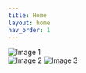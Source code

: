 ```yaml
---
title: Home
layout: home
nav_order: 1
---
```



<!DOCTYPE html>
<html lang="en">
<head>
<meta charset="UTF-8">
<meta name="viewport" content="width=device-width, initial-scale=1.0">
<title>Curved Slideshow</title>
<style>
  .slideshow-container {
    position: relative;
    width: 600px;
    height: 400px;
    margin: auto;
    overflow: hidden;
  }

  .slide {
    position: absolute;
    width: 100%;
    height: 100%;
    display: flex;
    justify-content: space-between;
    align-items: center;
    opacity: 0;
    transition: opacity 1s ease;
  }

  .slide.active {
    opacity: 1;
  }

  img {
    max-width: 30%;
    border-radius: 50%;
    box-shadow: 0px 0px 10px rgba(0, 0, 0, 0.5);
  }
</style>
</head>
<body>
<div class="slideshow-container">
  <div class="slide active">
    <img src="image1.jpg" alt="Image 1">
  </div>
  <div class="slide">
    <img src="image2.jpg" alt="Image 2">
    <img src="image3.jpg" alt="Image 3">
  </div>
</div>

<script>
  let slideIndex = 0;
  const slides = document.querySelectorAll('.slide');

  function showSlides() {
    slides.forEach((slide) => {
      slide.classList.remove('active');
    });
    slides[slideIndex].classList.add('active');
    slideIndex = (slideIndex + 1) % slides.length;
    setTimeout(showSlides, 3000); // Change slide every 3 seconds
  }

  showSlides();
</script>
</body>
</html>



